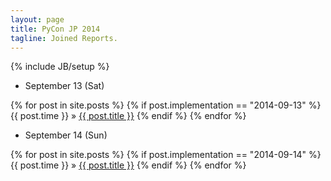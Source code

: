 ```yaml
---
layout: page
title: PyCon JP 2014
tagline: Joined Reports.
---
```

{% include JB/setup %}

* September 13 (Sat)

{% for post in site.posts %}
  {% if post.implementation == "2014-09-13" %}
    {{ post.time }} &raquo; <a href="{{ BASE_PATH }}{{ post.url }}">{{ post.title }}</a>
  {% endif %}
{% endfor %}

* September 14 (Sun)

{% for post in site.posts %}
  {% if post.implementation == "2014-09-14" %}
    {{ post.time }} &raquo; <a href="{{ BASE_PATH }}{{ post.url }}">{{ post.title }}</a>
  {% endif %}
{% endfor %}
